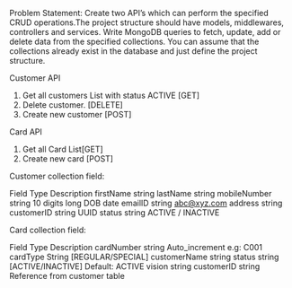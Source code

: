 Problem Statement:
Create two API’s which can perform the specified CRUD operations.The project structure should have models, middlewares, controllers and services. Write MongoDB queries to fetch, update,
add or delete data from the specified collections. You can assume that the collections already
exist in the database and just define the project structure.

Customer API
1. Get all customers List with status ACTIVE [GET]
2. Delete customer. [DELETE]
3. Create new customer [POST]

Card API
1. Get all Card List[GET]
2. Create new card [POST]

Customer collection field:

Field Type Description
firstName string
lastName string
mobileNumber string 10 digits long
DOB date
emailID string abc@xyz.com
address string
customerID string UUID
status string ACTIVE / INACTIVE


Card collection field:

Field Type Description
cardNumber string Auto_increment e.g: C001
cardType String [REGULAR/SPECIAL]
customerName string
status string [ACTIVE/INACTIVE] Default: ACTIVE
vision string
customerID string Reference from customer
table